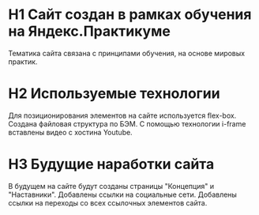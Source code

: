 # H1 Сайт создан в рамках обучения на Яндекс.Практикуме
Тематика сайта связана с принципами обучения, на основе мировых практик.
# H2 Используемые технологии
Для позиционирования элементов на сайте используется flex-box.
Создана файловая структура по БЭМ.
С помощью технологии i-frame вставлены видео с хостина Youtube.
# H3 Будущие наработки сайта
В будущем на сайте будут созданы страницы "Концепция" и "Наставники".
Добавлены ссылки на социальные сети.
Добавлены ссылки на переходы со всех ссылочных элементов сайта.
